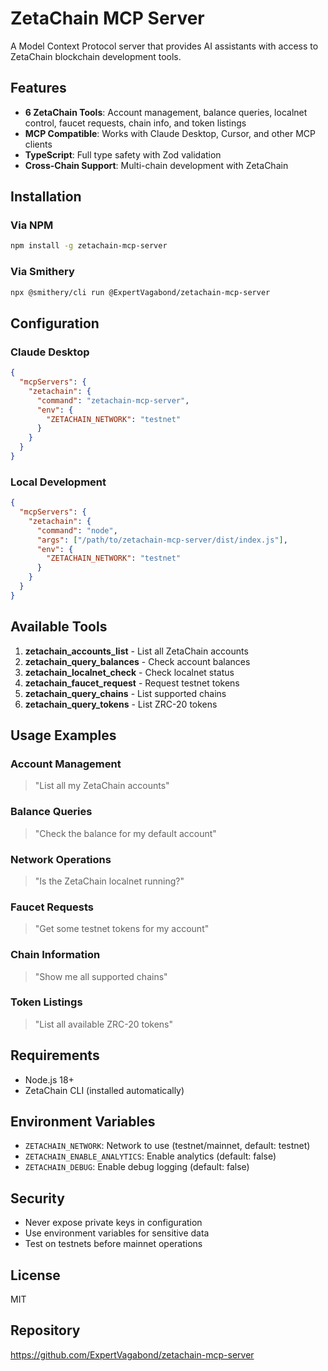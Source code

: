 # ZetaChain MCP Server

A Model Context Protocol server that provides AI assistants with access to ZetaChain blockchain development tools.

## Features

- **6 ZetaChain Tools**: Account management, balance queries, localnet control, faucet requests, chain info, and token listings
- **MCP Compatible**: Works with Claude Desktop, Cursor, and other MCP clients  
- **TypeScript**: Full type safety with Zod validation
- **Cross-Chain Support**: Multi-chain development with ZetaChain

## Installation

### Via NPM
```bash
npm install -g zetachain-mcp-server
```

### Via Smithery
```bash
npx @smithery/cli run @ExpertVagabond/zetachain-mcp-server
```

## Configuration

### Claude Desktop
```json
{
  "mcpServers": {
    "zetachain": {
      "command": "zetachain-mcp-server",
      "env": {
        "ZETACHAIN_NETWORK": "testnet"
      }
    }
  }
}
```

### Local Development
```json
{
  "mcpServers": {
    "zetachain": {
      "command": "node",
      "args": ["/path/to/zetachain-mcp-server/dist/index.js"],
      "env": {
        "ZETACHAIN_NETWORK": "testnet"
      }
    }
  }
}
```

## Available Tools

1. **zetachain_accounts_list** - List all ZetaChain accounts
2. **zetachain_query_balances** - Check account balances  
3. **zetachain_localnet_check** - Check localnet status
4. **zetachain_faucet_request** - Request testnet tokens
5. **zetachain_query_chains** - List supported chains
6. **zetachain_query_tokens** - List ZRC-20 tokens

## Usage Examples

### Account Management
> "List all my ZetaChain accounts"

### Balance Queries  
> "Check the balance for my default account"

### Network Operations
> "Is the ZetaChain localnet running?"

### Faucet Requests
> "Get some testnet tokens for my account"

### Chain Information
> "Show me all supported chains"

### Token Listings
> "List all available ZRC-20 tokens"

## Requirements

- Node.js 18+
- ZetaChain CLI (installed automatically)

## Environment Variables

- `ZETACHAIN_NETWORK`: Network to use (testnet/mainnet, default: testnet)
- `ZETACHAIN_ENABLE_ANALYTICS`: Enable analytics (default: false)  
- `ZETACHAIN_DEBUG`: Enable debug logging (default: false)

## Security

- Never expose private keys in configuration
- Use environment variables for sensitive data
- Test on testnets before mainnet operations

## License

MIT

## Repository

https://github.com/ExpertVagabond/zetachain-mcp-server